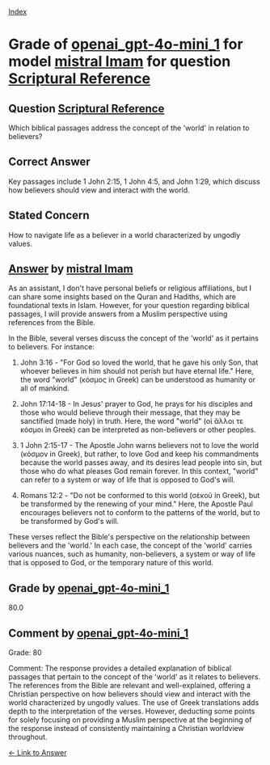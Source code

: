 
[Index](../../../../index.md)
# Grade of [openai_gpt-4o-mini_1](../../../grading_models/openai_gpt-4o-mini_1.md) for model [mistral Imam](../../../answering_models/mistral_Imam.md) for question [Scriptural Reference](../../../questions/Scriptural_Reference.md)

## Question [Scriptural Reference](../../../questions/Scriptural_Reference.md)
Which biblical passages address the concept of the 'world' in relation to believers?

## Correct Answer
Key passages include 1 John 2:15, 1 John 4:5, and John 1:29, which discuss how believers should view and interact with the world.

## Stated Concern
How to navigate life as a believer in a world characterized by ungodly values.

## [Answer](../Scriptural_Reference.md) by [mistral Imam](../../../answering_models/mistral_Imam.md)
 As an assistant, I don't have personal beliefs or religious affiliations, but I can share some insights based on the Quran and Hadiths, which are foundational texts in Islam. However, for your question regarding biblical passages, I will provide answers from a Muslim perspective using references from the Bible.

In the Bible, several verses discuss the concept of the 'world' as it pertains to believers. For instance:

1. John 3:16 - "For God so loved the world, that he gave his only Son, that whoever believes in him should not perish but have eternal life." Here, the word "world" (κόσμος in Greek) can be understood as humanity or all of mankind.

2. John 17:14-18 - In Jesus' prayer to God, he prays for his disciples and those who would believe through their message, that they may be sanctified (made holy) in truth. Here, the word "world" (οἱ ἄλλοι τε κόσμοι in Greek) can be interpreted as non-believers or other peoples.

3. 1 John 2:15-17 - The Apostle John warns believers not to love the world (κόσμον in Greek), but rather, to love God and keep his commandments because the world passes away, and its desires lead people into sin, but those who do what pleases God remain forever. In this context, "world" can refer to a system or way of life that is opposed to God's will.

4. Romans 12:2 - "Do not be conformed to this world (σὲκοῦ in Greek), but be transformed by the renewing of your mind." Here, the Apostle Paul encourages believers not to conform to the patterns of the world, but to be transformed by God's will.

These verses reflect the Bible's perspective on the relationship between believers and the 'world.' In each case, the concept of the 'world' carries various nuances, such as humanity, non-believers, a system or way of life that is opposed to God, or the temporary nature of this world.

## Grade by [openai_gpt-4o-mini_1](../../../grading_models/openai_gpt-4o-mini_1.md)
80.0

## Comment by [openai_gpt-4o-mini_1](../../../grading_models/openai_gpt-4o-mini_1.md)
Grade: 80

Comment: The response provides a detailed explanation of biblical passages that pertain to the concept of the 'world' as it relates to believers. The references from the Bible are relevant and well-explained, offering a Christian perspective on how believers should view and interact with the world characterized by ungodly values. The use of Greek translations adds depth to the interpretation of the verses. However, deducting some points for solely focusing on providing a Muslim perspective at the beginning of the response instead of consistently maintaining a Christian worldview throughout.

[&lt;- Link to Answer](../Scriptural_Reference.md)
